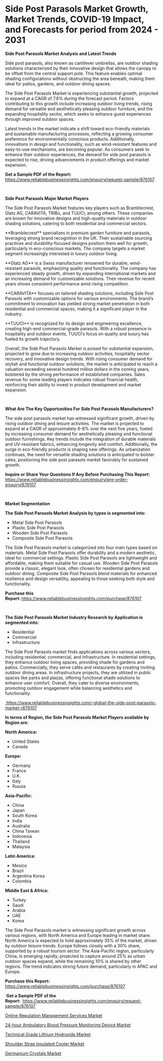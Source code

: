<p><h1>Side Post Parasols Market Growth, Market Trends, COVID-19 Impact, and Forecasts for period from 2024 - 2031</h1></p><p><strong>Side Post Parasols Market Analysis and Latest Trends</strong></p>
<p><p>Side post parasols, also known as cantilever umbrellas, are outdoor shading solutions characterized by their innovative design that allows the canopy to be offset from the central support pole. This feature enables optimal shading configurations without obstructing the area beneath, making them ideal for patios, gardens, and outdoor dining spaces. </p><p>The Side Post Parasols Market is experiencing substantial growth, projected to expand at a CAGR of 7.8% during the forecast period. Factors contributing to this growth include increasing outdoor living trends, rising demand for versatile and aesthetically pleasing outdoor furniture, and the expanding hospitality sector, which seeks to enhance guest experiences through improved outdoor spaces. </p><p>Latest trends in the market indicate a shift toward eco-friendly materials and sustainable manufacturing processes, reflecting a growing consumer preference for environmentally conscious products. Additionally, innovations in design and functionality, such as wind-resistant features and easy-to-use mechanisms, are becoming popular. As consumers seek to enhance their outdoor experiences, the demand for side post parasols is expected to rise, driving advancements in product offerings and market expansion.</p></p>
<p><strong>Get a Sample PDF of the Report:&nbsp;</strong> <a href="https://www.reliablebusinessinsights.com/enquiry/request-sample/876107">https://www.reliablebusinessinsights.com/enquiry/request-sample/876107</a></p>
<p>&nbsp;</p>
<p><strong>Side Post Parasols Major Market Players</strong></p>
<p><p>The Side Post Parasols Market features key players such as Bramblecrest, Glatz AG, CARAVITA, TRIBù, and TUUCI, among others. These companies are known for innovative designs and high-quality materials in outdoor shading solutions, catering to both residential and commercial sectors.</p><p>**Bramblecrest** specializes in premium garden furniture and parasols, leveraging strong brand recognition in the UK. Their sustainable sourcing practices and durability-focused designs position them well for growth, particularly in eco-conscious markets. The company targets a market segment increasingly interested in luxury outdoor living.</p><p>**Glatz AG** is a Swiss manufacturer renowned for durable, wind-resistant parasols, emphasizing quality and functionality. The company has experienced steady growth, driven by expanding international markets and an increasing demand for customizable solutions. Their revenue for recent years shows consistent performance amid rising competition.</p><p>**CARAVITA** focuses on tailored shading solutions, including Side Post Parasols with customizable options for various environments. The brand’s commitment to innovation has yielded strong market penetration in both residential and commercial spaces, making it a significant player in the industry.</p><p>**TUUCI** is recognized for its design and engineering excellence, creating high-end commercial-grade parasols. With a robust presence in hospitality and outdoor events, TUUCI’s focus on quality and luxury has fueled its growth trajectory.</p><p>Overall, the Side Post Parasols Market is poised for substantial expansion, projected to grow due to increasing outdoor activities, hospitality sector recovery, and innovative design trends. With rising consumer demand for stylish and functional outdoor solutions, the market is anticipated to reach a valuation exceeding several hundred million dollars in the coming years, bolstered by the strong performance of established companies. Sales revenue for some leading players indicates robust financial health, reinforcing their ability to invest in product development and market expansion.</p></p>
<p>&nbsp;</p>
<p><strong>What Are The Key Opportunities For Side Post Parasols Manufacturers?</strong></p>
<p><p>The side post parasols market has witnessed significant growth, driven by rising outdoor dining and leisure activities. The market is projected to expand at a CAGR of approximately 6-8% over the next five years, fueled by increasing consumer demand for aesthetically pleasing and functional outdoor furnishings. Key trends include the integration of durable materials and UV-resistant fabrics, enhancing longevity and comfort. Additionally, the surge in eco-friendly products is shaping new offerings. As urbanization continues, the need for versatile shading solutions is anticipated to bolster sales, positioning the side post parasols market favorably for sustained growth.</p></p>
<p><strong>Inquire or Share Your Questions If Any Before Purchasing This Report:</strong> <a href="https://www.reliablebusinessinsights.com/enquiry/pre-order-enquiry/876107">https://www.reliablebusinessinsights.com/enquiry/pre-order-enquiry/876107</a></p>
<p>&nbsp;</p>
<p><strong>Market Segmentation</strong></p>
<p><strong>The Side Post Parasols Market Analysis by types is segmented into:</strong></p>
<p><ul><li>Metal Side Post Parasols</li><li>Plastic Side Post Parasols</li><li>Wooden Side Post Parasols</li><li>Composite Side Post Parasols</li></ul></p>
<p><p>The Side Post Parasols market is categorized into four main types based on materials. Metal Side Post Parasols offer durability and a modern aesthetic, ideal for commercial settings. Plastic Side Post Parasols are lightweight and affordable, making them suitable for casual use. Wooden Side Post Parasols provide a classic, elegant look, often chosen for residential gardens and outdoor dining. Composite Side Post Parasols blend materials for enhanced resilience and design versatility, appealing to those seeking both style and functionality.</p></p>
<p><strong>Purchase this Report:&nbsp;</strong><a href="https://www.reliablebusinessinsights.com/purchase/876107">https://www.reliablebusinessinsights.com/purchase/876107</a></p>
<p>&nbsp;</p>
<p><strong>The Side Post Parasols Market Industry Research by Application is segmented into:</strong></p>
<p><ul><li>Residential</li><li>Commercial</li><li>Infrastructure</li></ul></p>
<p><p>The Side Post Parasols market finds applications across various sectors, including residential, commercial, and infrastructure. In residential settings, they enhance outdoor living spaces, providing shade for gardens and patios. Commercially, they serve cafés and restaurants by creating inviting outdoor dining areas. In infrastructure projects, they are utilized in public spaces like parks and plazas, offering functional shade solutions to enhance user comfort. Overall, they cater to diverse environments, promoting outdoor engagement while balancing aesthetics and functionality.</p></p>
<p><a href="https://www.reliablebusinessinsights.com/-global-the-side-post-parasols-market-r876107">&nbsp;https://www.reliablebusinessinsights.com/-global-the-side-post-parasols-market-r876107</a></p>
<p><strong>In terms of Region, the Side Post Parasols Market Players available by Region are:</strong></p>
<p>
    <p> <strong> North America: </strong>
        <ul>
            <li>United States</li>
            <li>Canada</li>
        </ul>
        </p> 
    <p> <strong> Europe: </strong>
        <ul>
            <li>Germany</li>
            <li>France</li>
            <li>U.K.</li>
            <li>Italy</li>
            <li>Russia</li>
        </ul>
        </p> 
    <p> <strong> Asia-Pacific: </strong>
        <ul>
            <li>China</li>
            <li>Japan</li>
            <li>South Korea</li>
            <li>India</li>
            <li>Australia</li>
            <li>China Taiwan</li>
            <li>Indonesia</li>
            <li>Thailand</li>
            <li>Malaysia</li>
        </ul>
        </p> 
    <p> <strong> Latin America: </strong>
        <ul>
            <li>Mexico</li>
            <li>Brazil</li>
            <li>Argentina Korea</li>
            <li>Colombia</li>
        </ul>
        </p> 
    <p> <strong> Middle East & Africa: </strong>
        <ul>
            <li>Turkey</li>
            <li>Saudi</li>
            <li>Arabia</li>
            <li>UAE</li>
            <li>Korea</li>
        </ul>
    </p>
    </p>
<p><p>The Side Post Parasols market is witnessing significant growth across various regions, with North America and Europe leading in market share. North America is expected to hold approximately 35% of the market, driven by outdoor leisure trends. Europe follows closely with a 30% share, supported by a robust tourism sector. The Asia-Pacific region, particularly China, is emerging rapidly, projected to capture around 25% as urban outdoor spaces expand, while the remaining 10% is shared by other regions. The trend indicates strong future demand, particularly in APAC and Europe.</p></p>
<p><strong>Purchase this Report: </strong><a href="https://www.reliablebusinessinsights.com/purchase/876107">https://www.reliablebusinessinsights.com/purchase/876107</a></p>
<p>&nbsp;<strong>Get a Sample PDF of the Report:&nbsp;&nbsp;</strong><a href="https://www.reliablebusinessinsights.com/enquiry/request-sample/876107">https://www.reliablebusinessinsights.com/enquiry/request-sample/876107</a></p>
<p><strong></strong></p>
<p><p><a href="https://www.linkedin.com/pulse/online-reputation-management-services-market-size-share-1g6mf?trackingId=A77%2BvPIeR0KvWxzlDUceKg%3D%3D">Online Reputation Management Services Market</a></p><p><a href="https://issuu.com/reportprime-2/docs/24-hour-ambulatory-blood-pressure-m_455deba8987342">24-hour Ambulatory Blood Pressure Monitoring Device Market</a></p><p><a href="https://medium.com/@ikeschumm18/technical-grade-lithium-hydroxide-industry-insights-report-analyzing-technical-grade-lithium-bf17718d68ee">Technical Grade Lithium Hydroxide Market</a></p><p><a href="https://github.com/seamusocallaghan/Market-Research-Report-List-1/blob/main/shoulder-strap-insulated-cooler-market.md">Shoulder Strap Insulated Cooler Market</a></p><p><a href="https://medium.com/@leneciacharles/global-germanium-crystals-market-trends-forecasts-and-market-strategic-analysis-2024-2031-eee0c07d07bc">Germanium Crystals Market</a></p></p>
